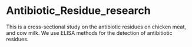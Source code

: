 # Antibiotic_Residue_research
This is a cross-sectional study on the antibiotic residues on chicken meat, and cow milk.
We use ELISA methods for the detection of antibitiotic residues.
